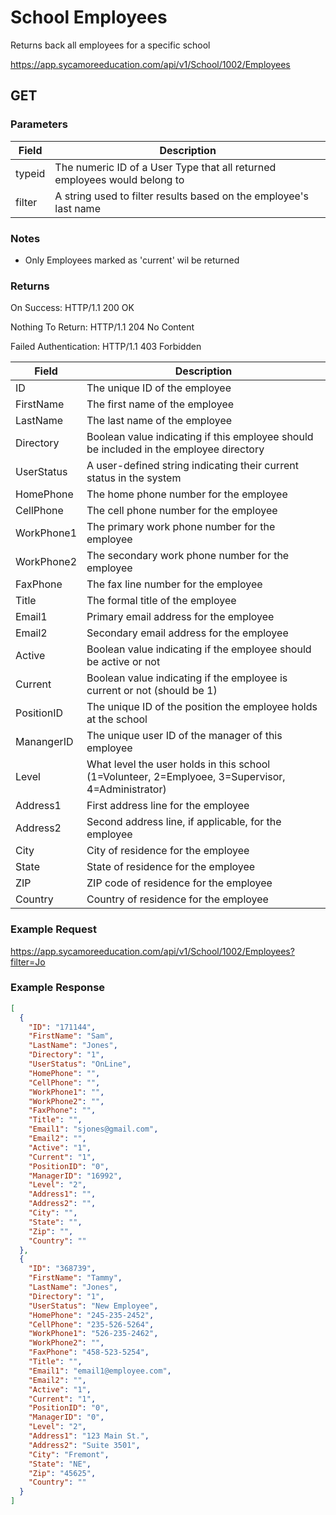 # School Employees

Returns back all employees for a specific school

https://app.sycamoreeducation.com/api/v1/School/1002/Employees

## GET

### Parameters

| Field | Description |
|-------|-------------|
| typeid | The numeric ID of a User Type that all returned employees would belong to |
| filter | A string used to filter results based on the employee's last name  |

### Notes
- Only Employees marked as 'current' wil be returned

### Returns

On Success: HTTP/1.1 200 OK

Nothing To Return: HTTP/1.1 204 No Content

Failed Authentication:  HTTP/1.1 403 Forbidden

| Field      | Description |
|------------|-------------|
| ID      | The unique ID of the employee         |
| FirstName         | The first name of the employee         |
| LastName | The last name of the employee         |
| Directory | Boolean value indicating if this employee should be included in the employee directory |
| UserStatus | A user-defined string indicating their current status in the system |
| HomePhone | The home phone number for the employee |
| CellPhone | The cell phone number for the employee |
| WorkPhone1 | The primary work phone number for the employee |
| WorkPhone2 | The secondary work phone number for the employee |
| FaxPhone | The fax line number for the employee |
| Title | The formal title of the employee |
| Email1 | Primary email address for the employee |
| Email2 | Secondary email address for the employee |
| Active | Boolean value indicating if the employee should be active or not |
| Current | Boolean value indicating if the employee is current or not (should be 1) |
| PositionID | The unique ID of the position the employee holds at the school |
| ManangerID | The unique user ID of the manager of this employee |
| Level | What level the user holds in this school (1=Volunteer, 2=Emplyoee, 3=Supervisor, 4=Administrator) |
| Address1 | First address line for the employee |
| Address2 | Second address line, if applicable, for the employee |
| City | City of residence for the employee |
| State | State of residence for the employee |
| ZIP | ZIP code of residence for the employee |
| Country | Country of residence for the employee |

### Example Request

https://app.sycamoreeducation.com/api/v1/School/1002/Employees?filter=Jo

### Example Response
```json
[
  {
    "ID": "171144",
    "FirstName": "Sam",
    "LastName": "Jones",
    "Directory": "1",
    "UserStatus": "OnLine",
    "HomePhone": "",
    "CellPhone": "",
    "WorkPhone1": "",
    "WorkPhone2": "",
    "FaxPhone": "",
    "Title": "",
    "Email1": "sjones@gmail.com",
    "Email2": "",
    "Active": "1",
    "Current": "1",
    "PositionID": "0",
    "ManagerID": "16992",
    "Level": "2",
    "Address1": "",
    "Address2": "",
    "City": "",
    "State": "",
    "Zip": "",
    "Country": ""
  },
  {
    "ID": "368739",
    "FirstName": "Tammy",
    "LastName": "Jones",
    "Directory": "1",
    "UserStatus": "New Employee",
    "HomePhone": "245-235-2452",
    "CellPhone": "235-526-5264",
    "WorkPhone1": "526-235-2462",
    "WorkPhone2": "",
    "FaxPhone": "458-523-5254",
    "Title": "",
    "Email1": "email1@employee.com",
    "Email2": "",
    "Active": "1",
    "Current": "1",
    "PositionID": "0",
    "ManagerID": "0",
    "Level": "2",
    "Address1": "123 Main St.",
    "Address2": "Suite 3501",
    "City": "Fremont",
    "State": "NE",
    "Zip": "45625",
    "Country": ""
  }
]
```
